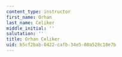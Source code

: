 ```yaml
---
content_type: instructor
first_name: Orhan
last_name: Celiker
middle_initial: ''
salutation: ''
title: Orhan Celiker
uid: b5cf2bab-0422-cafb-34e5-08a528c18e7b
---
```

